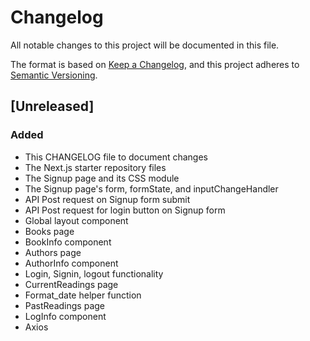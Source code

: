 # Changelog
All notable changes to this project will be documented in this file.

The format is based on [Keep a Changelog](https://keepachangelog.com/en/1.0.0/),
and this project adheres to [Semantic Versioning](https://semver.org/spec/v2.0.0.html).

## [Unreleased]
### Added
- This CHANGELOG file to document changes
- The Next.js starter repository files
- The Signup page and its CSS module
- The Signup page's form, formState, and inputChangeHandler
- API Post request on Signup form submit
- API Post request for login button on Signup form
- Global layout component
- Books page
- BookInfo component
- Authors page
- AuthorInfo component
- Login, Signin, logout functionality
- CurrentReadings page
- Format_date helper function
- PastReadings page
- LogInfo component
- Axios